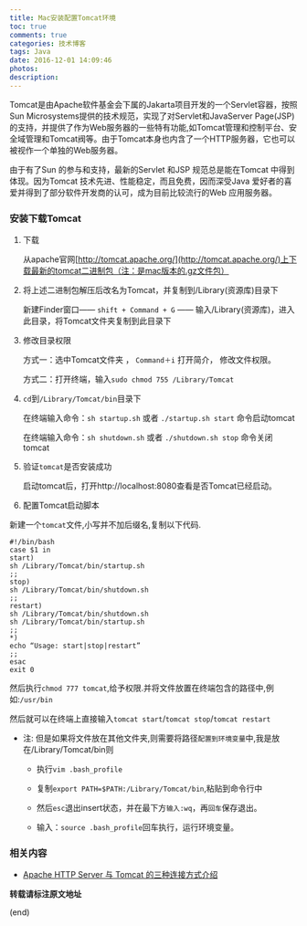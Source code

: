 ```yaml
---
title: Mac安装配置Tomcat环境
toc: true
comments: true
categories: 技术博客
tags: Java
date: 2016-12-01 14:09:46
photos:
description:
---
```


Tomcat是由Apache软件基金会下属的Jakarta项目开发的一个Servlet容器，按照Sun Microsystems提供的技术规范，实现了对Servlet和JavaServer Page(JSP)的支持，并提供了作为Web服务器的一些特有功能,如Tomcat管理和控制平台、安全域管理和Tomcat阀等。由于Tomcat本身也内含了一个HTTP服务器，它也可以被视作一个单独的Web服务器。

由于有了Sun 的参与和支持，最新的Servlet 和JSP 规范总是能在Tomcat 中得到体现。因为Tomcat 技术先进、性能稳定，而且免费，因而深受Java 爱好者的喜爱并得到了部分软件开发商的认可，成为目前比较流行的Web 应用服务器。

<!--more-->
### 安装下载Tomcat
1. 下载

    从apache官网[http://tomcat.apache.org/](http://tomcat.apache.org/)上下载最新的tomcat二进制包（注：是mac版本的.gz文件包）

2. 将上述二进制包解压后改名为Tomcat，并复制到/Library(资源库)目录下

    新建Finder窗口—— `shift + Command + G` —— 输入/Library(资源库)，进入此目录，将Tomcat文件夹复制到此目录下

3. 修改目录权限

    方式一：选中Tomcat文件夹 ， `Command＋i` 打开简介， 修改文件权限。

    方式二：打开终端，输入`sudo chmod 755 /Library/Tomcat` 

4. `cd`到`/Library/Tomcat/bin`目录下

    在终端输入命令：`sh startup.sh`  或者 `./startup.sh start` 命令启动tomcat

    在终端输入命令：`sh shutdown.sh`  或者 `./shutdown.sh stop` 命令关闭tomcat

5. 验证`tomcat`是否安装成功

    启动tomcat后，打开http://localhost:8080查看是否Tomcat已经启动。

6. 配置Tomcat启动脚本

新建一个`tomcat`文件,小写并不加后缀名,复制以下代码.

```shell
#!/bin/bash
case $1 in
start)
sh /Library/Tomcat/bin/startup.sh
;;
stop)
sh /Library/Tomcat/bin/shutdown.sh
;;
restart)
sh /Library/Tomcat/bin/shutdown.sh
sh /Library/Tomcat/bin/startup.sh
;;
*)
echo “Usage: start|stop|restart”
;;
esac
exit 0
```

然后执行`chmod 777 tomcat`,给予权限.并将文件放置在终端包含的路径中,例如:`/usr/bin`

然后就可以在终端上直接输入`tomcat start`/`tomcat stop`/`tomcat restart`

* 注: 但是如果将文件放在其他文件夹,则需要将路径`配置到环境变量`中,我是放在/Library/Tomcat/bin则

    * 执行`vim .bash_profile`

    * 复制`export PATH=$PATH:/Library/Tomcat/bin`,粘贴到命令行中

    * 然后`esc`退出insert状态，并在最下方`输入:wq`，再`回车`保存退出。

    * 输入：`source .bash_profile`回车执行，运行环境变量。

### 相关内容

* [Apache HTTP Server 与 Tomcat 的三种连接方式介绍](https://www.ibm.com/developerworks/cn/opensource/os-lo-apache-tomcat/)



**转载请标注原文地址**

(end)
